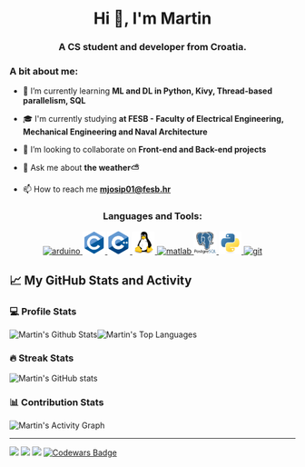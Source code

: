 
<h1 align="center">Hi 👋, I'm Martin</h1>
<h3 align="center">A CS student and developer from Croatia.</h3>


### A bit about me:
- 🌱 I’m currently learning **ML and DL in Python, Kivy, Thread-based parallelism, SQL**

- 🎓 I'm currently studying **at FESB - Faculty of Electrical Engineering, Mechanical Engineering and Naval Architecture**

- 👯 I’m looking to collaborate on **Front-end and Back-end projects**

- 💬 Ask me about **the weather⛅**

- 📫 How to reach me **mjosip01@fesb.hr**




<h3 align="center">Languages and Tools:</h3>
<p align="center"> <a href="https://www.arduino.cc/" target="_blank" rel="noreferrer"> <img src="https://cdn.worldvectorlogo.com/logos/arduino-1.svg" alt="arduino" width="40" height="40"/> </a> <a href="https://www.cprogramming.com/" target="_blank" rel="noreferrer"> <img src="https://raw.githubusercontent.com/devicons/devicon/master/icons/c/c-original.svg" alt="c" width="40" height="40"/> </a> <a href="https://www.w3schools.com/cpp/" target="_blank" rel="noreferrer"> <img src="https://raw.githubusercontent.com/devicons/devicon/master/icons/cplusplus/cplusplus-original.svg" alt="cplusplus" width="40" height="40"/> </a> <a href="https://www.linux.org/" target="_blank" rel="noreferrer"> <img src="https://raw.githubusercontent.com/devicons/devicon/master/icons/linux/linux-original.svg" alt="linux" width="40" height="40"/> </a> <a href="https://www.mathworks.com/" target="_blank" rel="noreferrer"> <img src="https://upload.wikimedia.org/wikipedia/commons/2/21/Matlab_Logo.png" alt="matlab" width="40" height="40"/> </a> <a href="https://www.postgresql.org" target="_blank" rel="noreferrer"> <img src="https://raw.githubusercontent.com/devicons/devicon/master/icons/postgresql/postgresql-original-wordmark.svg" alt="postgresql" width="40" height="40"/> </a> <a href="https://www.python.org" target="_blank" rel="noreferrer"> <img src="https://raw.githubusercontent.com/devicons/devicon/master/icons/python/python-original.svg" alt="python" width="40" height="40"/> </a>
<a href="https://git-scm.com/" target="_blank" rel="noreferrer"> <img src="https://www.vectorlogo.zone/logos/git-scm/git-scm-icon.svg" alt="git" width="40" height="40"/> </a> </p>



## 📈 My GitHub Stats and Activity

### 💻 Profile Stats

<img alt="Martin's Github Stats" src="https://github-readme-stats.vercel.app/api/?username=mjospovich&show_icons=true&include_all_commits=true&count_private=true&theme=react&hide_border=true&bg_color=1F222E&title_color=F85D7F&icon_color=F8D866" height="192px"/><img alt="Martin's Top Languages" src="https://github-readme-stats.vercel.app/api/top-langs/?username=mjospovich&langs_count=8&layout=compact&theme=react&hide_border=true&bg_color=1F222E&title_color=F85D7F&icon_color=F8D866" height="192px"/>


### 🔥 Streak Stats

![Martin's GitHub stats](https://github-readme-streak-stats.herokuapp.com/?user=mjospovich&theme=tokyonight)

### 📊 Contribution Stats
<img alt="Martin's Activity Graph" src="https://github-readme-activity-graph.vercel.app/graph?username=mjospovich&theme=tokyo-night&hide_border=true&area=true" />


---------------------------------
![](https://komarev.com/ghpvc/?username=mjospovich&color=blue&style=flat-square)
![](https://img.shields.io/github/followers/mjospovich?color=blue&style=flat-square)
![](https://img.shields.io/github/stars/mjospovich?color=blue&style=flat-square)
[![Codewars Badge](https://www.codewars.com/users/mjosipovich/badges/small)](https://www.codewars.com/users/mjosipovich)




